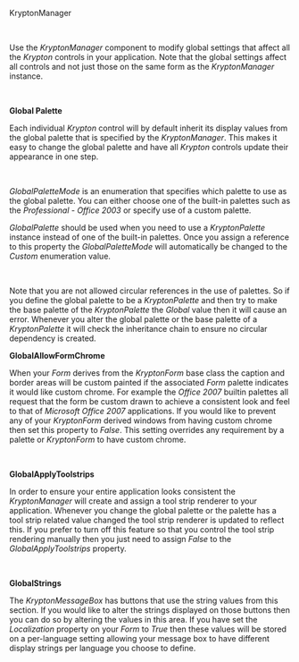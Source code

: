 KryptonManager

 

Use the *KryptonManager* component to modify global settings that affect all the
*Krypton* controls in your application. Note that the global settings affect all
controls and not just those on the same form as the *KryptonManager* instance.

 

**Global Palette** 

Each individual *Krypton* control will by default inherit its display values
from the global palette that is specified by the *KryptonManager*. This makes it
easy to change the global palette and have all *Krypton* controls update their
appearance in one step.

 

*GlobalPaletteMode* is an enumeration that specifies which palette to use as the
global palette. You can either choose one of the built-in palettes such as the
*Professional - Office 2003* or specify use of a custom palette.

*GlobalPalette* should be used when you need to use a *KryptonPalette* instance
instead of one of the built-in palettes. Once you assign a reference to this
property the *GlobalPaletteMode* will automatically be changed to the *Custom*
enumeration value.

 

Note that you are not allowed circular references in the use of palettes. So if
you define the global palette to be a *KryptonPalette* and then try to make the
base palette of the *KryptonPalette* the *Global* value then it will cause an
error. Whenever you alter the global palette or the base palette of a
*KryptonPalette* it will check the inheritance chain to ensure no circular
dependency is created.

**GlobalAllowFormChrome**

When your *Form* derives from the *KryptonForm* base class the caption and
border areas will be custom painted if the associated *Form* palette indicates
it would like custom chrome. For example the *Office 2007* builtin palettes all
request that the form be custom drawn to achieve a consistent look and feel to
that of *Microsoft Office 2007* applications. If you would like to prevent any
of your *KryptonForm* derived windows from having custom chrome then set this
property to *False*. This setting overrides any requirement by a palette or
*KryptonForm* to have custom chrome.

 

**GlobalApplyToolstrips**

In order to ensure your entire application looks consistent the *KryptonManager*
will create and assign a tool strip renderer to your application. Whenever you
change the global palette or the palette has a tool strip related value changed
the tool strip renderer is updated to reflect this. If you prefer to turn off
this feature so that you control the tool strip rendering manually then you just
need to assign *False* to the *GlobalApplyToolstrips* property.

 

**GlobalStrings**

The *KryptonMessageBox* has buttons that use the string values from this
section. If you would like to alter the strings displayed on those buttons then
you can do so by altering the values in this area. If you have set the
*Localization* property on your *Form* to *True* then these values will be
stored on a per-language setting allowing your message box to have different
display strings per language you choose to define.

